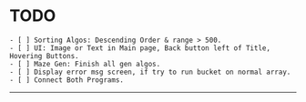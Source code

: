 # TODO

    - [ ] Sorting Algos: Descending Order & range > 500. 
    - [ ] UI: Image or Text in Main page, Back button left of Title, Hovering Buttons.
    - [ ] Maze Gen: Finish all gen algos.
    - [ ] Display error msg screen, if try to run bucket on normal array.
    - [ ] Connect Both Programs.
---
